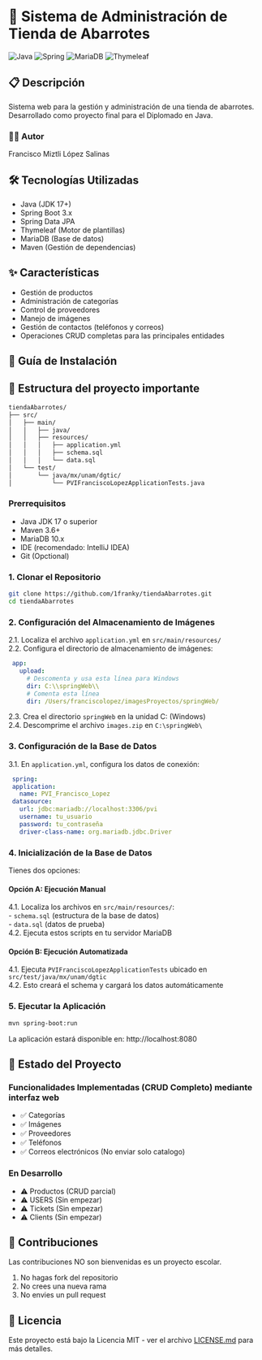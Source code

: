 # 🏪 Sistema de Administración de Tienda de Abarrotes

![Java](https://img.shields.io/badge/java-%23ED8B00.svg?style=for-the-badge&logo=openjdk&logoColor=white)
![Spring](https://img.shields.io/badge/spring-%236DB33F.svg?style=for-the-badge&logo=spring&logoColor=white)
![MariaDB](https://img.shields.io/badge/MariaDB-003545?style=for-the-badge&logo=mariadb&logoColor=white)
![Thymeleaf](https://img.shields.io/badge/Thymeleaf-%23005C0F.svg?style=for-the-badge&logo=Thymeleaf&logoColor=white)

## 📋 Descripción
Sistema web para la gestión y administración de una tienda de abarrotes. Desarrollado como proyecto final para el Diplomado en Java.

### 👨‍💻 Autor
Francisco Miztli López Salinas

## 🛠️ Tecnologías Utilizadas
- Java (JDK 17+)
- Spring Boot 3.x
- Spring Data JPA
- Thymeleaf (Motor de plantillas)
- MariaDB (Base de datos)
- Maven (Gestión de dependencias)

## ✨ Características
- Gestión de productos
- Administración de categorías
- Control de proveedores
- Manejo de imágenes
- Gestión de contactos (teléfonos y correos)
- Operaciones CRUD completas para las principales entidades

## 🚀 Guía de Instalación

## 📂 Estructura del proyecto importante
```bash
tiendaAbarrotes/
├── src/
│   ├── main/
│   │   ├── java/
│   │   ├── resources/
│   │   │   ├── application.yml
│   │   │   ├── schema.sql
│   │   │   └── data.sql
│   └── test/
│       └── java/mx/unam/dgtic/
│           └── PVIFranciscoLopezApplicationTests.java
```

### Prerrequisitos
- Java JDK 17 o superior
- Maven 3.6+
- MariaDB 10.x
- IDE (recomendado: IntelliJ IDEA)
- Git (Opctional)

### 1. Clonar el Repositorio
```bash
git clone https://github.com/1franky/tiendaAbarrotes.git
cd tiendaAbarrotes
```

### 2. Configuración del Almacenamiento de Imágenes  
2.1. Localiza el archivo `application.yml` en `src/main/resources/`  
2.2. Configura el directorio de almacenamiento de imágenes:
   ```yaml
    app:
      upload:
        # Descomenta y usa esta línea para Windows
        dir: C:\\springWeb\\
        # Comenta esta línea
        dir: /Users/franciscolopez/imagesProyectos/springWeb/
   ```

2.3. Crea el directorio `springWeb` en la unidad C: (Windows)  
2.4. Descomprime el archivo `images.zip` en `C:\springWeb\`  

### 3. Configuración de la Base de Datos   
3.1. En `application.yml`, configura los datos de conexión:

   ```yaml
    spring:
    application:
      name: PVI_Francisco_Lopez
    datasource:
      url: jdbc:mariadb://localhost:3306/pvi
      username: tu_usuario
      password: tu_contraseña
      driver-class-name: org.mariadb.jdbc.Driver
   ```

### 4. Inicialización de la Base de Datos
Tienes dos opciones:
#### Opción A: Ejecución Manual
4.1. Localiza los archivos en `src/main/resources/`:       
    - `schema.sql` (estructura de la base de datos)       
    - `data.sql` (datos de prueba)      
4.2. Ejecuta estos scripts en tu servidor MariaDB     

#### Opción B: Ejecución Automatizada
4.1. Ejecuta `PVIFranciscoLopezApplicationTests` ubicado en `src/test/java/mx/unam/dgtic`   
4.2. Esto creará el schema y cargará los datos automáticamente


### 5. Ejecutar la Aplicación
```bash
mvn spring-boot:run
```

La aplicación estará disponible en: http://localhost:8080

## 📝 Estado del Proyecto

### Funcionalidades Implementadas (CRUD Completo) mediante interfaz web
- ✅ Categorías
- ✅ Imágenes
- ✅ Proveedores
- ✅ Teléfonos
- ✅ Correos electrónicos (No enviar solo catalogo)

### En Desarrollo
- ⚠️ Productos (CRUD parcial)
- ⚠️ USERS (Sin empezar)
- ⚠️ Tickets (Sin empezar)
- ⚠️ Clients (Sin empezar)

## 🤝 Contribuciones
Las contribuciones NO son bienvenidas es un proyecto escolar.
1. No hagas fork del repositorio
2. No crees una nueva rama
3. No envies un pull request

## 📄 Licencia
Este proyecto está bajo la Licencia MIT - ver el archivo [LICENSE.md](LICENSE.md) para más detalles.
